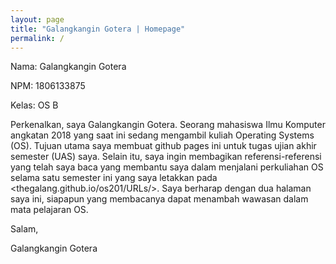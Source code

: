 ```yaml
---
layout: page
title: "Galangkangin Gotera | Homepage"
permalink: /
---
```


Nama: Galangkangin Gotera

NPM: 1806133875

Kelas: OS B

Perkenalkan, saya Galangkangin Gotera. Seorang mahasiswa Ilmu Komputer angkatan 2018 yang saat ini sedang mengambil kuliah Operating Systems (OS). Tujuan utama saya membuat github pages ini untuk tugas ujian akhir semester (UAS) saya. Selain itu, saya ingin membagikan referensi-referensi yang telah saya baca yang membantu saya dalam menjalani perkuliahan OS selama satu semester ini yang saya letakkan pada <thegalang.github.io/os201/URLs/>. Saya berharap dengan dua halaman saya ini, siapapun yang membacanya dapat menambah wawasan dalam mata pelajaran OS. 

Salam,

Galangkangin Gotera